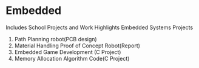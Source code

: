 # Embedded
Includes School Projects and Work Highlights
Embedded Systems Projects 
1. Path Planning robot(PCB design)
2. Material Handling Proof of Concept Robot(Report)
3. Embedded Game Development (C Project)
4. Memory Allocation Algorithm Code(C Project)
